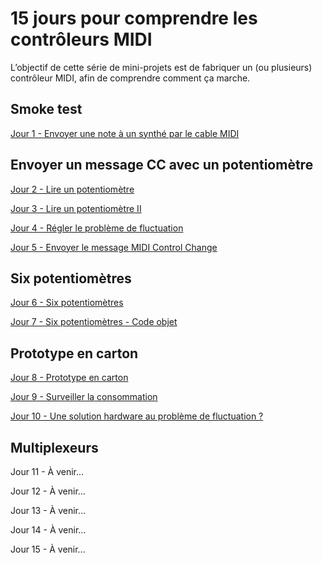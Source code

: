 # 15 jours pour comprendre les contrôleurs MIDI

L’objectif de cette série de mini-projets est de fabriquer un (ou plusieurs)
contrôleur MIDI, afin de comprendre comment ça marche.

## Smoke test

[Jour 1 - Envoyer une note à un synthé par le cable MIDI](./jour01)

## Envoyer un message CC avec un potentiomètre

[Jour 2 - Lire un potentiomètre](./jour02)

[Jour 3 - Lire un potentiomètre II](./jour03)

[Jour 4 - Régler le problème de fluctuation](./jour04)

[Jour 5 - Envoyer le message MIDI Control Change](./jour05)

## Six potentiomètres

[Jour 6 - Six potentiomètres](./jour06)

[Jour 7 - Six potentiomètres - Code objet](./jour07)

## Prototype en carton

[Jour 8 - Prototype en carton](./jour08)

[Jour 9 - Surveiller la consommation](./jour09)

[Jour 10 - Une solution hardware au problème de fluctuation ?](./jour10)

## Multiplexeurs

Jour 11 - À venir…

Jour 12 - À venir…

Jour 13 - À venir…

Jour 14 - À venir…

Jour 15 - À venir…
